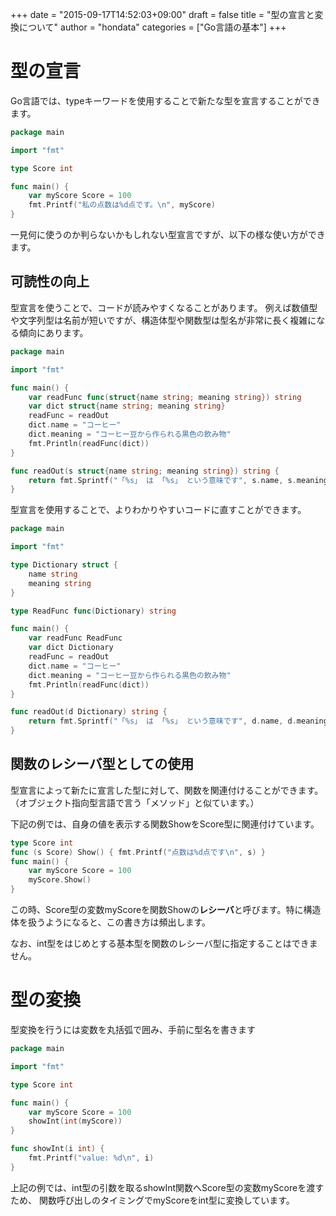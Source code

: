 +++
date = "2015-09-17T14:52:03+09:00"
draft = false
title = "型の宣言と変換について"
author = "hondata"
categories = ["Go言語の基本"]
+++

# 型の宣言

Go言語では、typeキーワードを使用することで新たな型を宣言することができます。

```go
package main

import "fmt"

type Score int

func main() {
    var myScore Score = 100
    fmt.Printf("私の点数は%d点です。\n", myScore)
}
```

一見何に使うのか判らないかもしれない型宣言ですが、以下の様な使い方ができます。

## 可読性の向上

型宣言を使うことで、コードが読みやすくなることがあります。
例えば数値型や文字列型は名前が短いですが、構造体型や関数型は型名が非常に長く複雑になる傾向にあります。

```go
package main

import "fmt"

func main() {
    var readFunc func(struct{name string; meaning string}) string
    var dict struct{name string; meaning string}
    readFunc = readOut
    dict.name = "コーヒー"
    dict.meaning = "コーヒー豆から作られる黒色の飲み物"
    fmt.Println(readFunc(dict))
}

func readOut(s struct{name string; meaning string}) string {
    return fmt.Sprintf("「%s」 は 「%s」 という意味です", s.name, s.meaning)
}
```

型宣言を使用することで、よりわかりやすいコードに直すことができます。

```go
package main

import "fmt"

type Dictionary struct {
    name string
    meaning string
}

type ReadFunc func(Dictionary) string

func main() {
    var readFunc ReadFunc
    var dict Dictionary
    readFunc = readOut
    dict.name = "コーヒー"
    dict.meaning = "コーヒー豆から作られる黒色の飲み物"
    fmt.Println(readFunc(dict))
}

func readOut(d Dictionary) string {
    return fmt.Sprintf("「%s」 は 「%s」 という意味です", d.name, d.meaning)
}
```

## 関数のレシーバ型としての使用

型宣言によって新たに宣言した型に対して、関数を関連付けることができます。
（オブジェクト指向型言語で言う「メソッド」と似ています。）

下記の例では、自身の値を表示する関数ShowをScore型に関連付けています。

```go
type Score int
func (s Score) Show() { fmt.Printf("点数は%d点です\n", s) }
func main() {
    var myScore Score = 100
    myScore.Show()
}
```

この時、Score型の変数myScoreを関数Showの**レシーバ**と呼びます。特に構造体を扱うようになると、この書き方は頻出します。

なお、int型をはじめとする基本型を関数のレシーバ型に指定することはできません。

# 型の変換

型変換を行うには変数を丸括弧で囲み、手前に型名を書きます

```go
package main

import "fmt"

type Score int

func main() {
    var myScore Score = 100
    showInt(int(myScore))
}

func showInt(i int) {
    fmt.Printf("value: %d\n", i)
}
```

上記の例では、int型の引数を取るshowInt関数へScore型の変数myScoreを渡すため、
関数呼び出しのタイミングでmyScoreをint型に変換しています。
